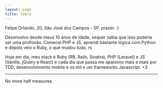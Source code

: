 ```yaml
---
layout: page
title: Sobre
---
```


Felipe Orlando, 20, São José dos Campos - SP, prazer. :)

Desenvolvo desde meus 10 anos de idade, sequer sabia que isso poderia ser uma profissão. Comecei PHP e JS, aprendi bastante lógica com Python e depois veio o Ruby, o que mudou tudo. rs

Hoje em dia, meu stack é Ruby (RB, Rails, Sinatra), PHP (Laravel) e JS (Vanilla, jQuery e React) e cada dia que passa me apaixono mais e mais por TDD, desenvolvimento mobile e os mil e um frameworks Javascript. <3

---

No more half measures.
